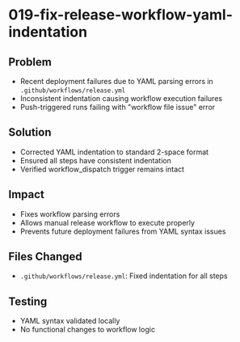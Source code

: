 # 019-fix-release-workflow-yaml-indentation

## Problem
- Recent deployment failures due to YAML parsing errors in `.github/workflows/release.yml`
- Inconsistent indentation causing workflow execution failures
- Push-triggered runs failing with "workflow file issue" error

## Solution
- Corrected YAML indentation to standard 2-space format
- Ensured all steps have consistent indentation
- Verified workflow_dispatch trigger remains intact

## Impact
- Fixes workflow parsing errors
- Allows manual release workflow to execute properly
- Prevents future deployment failures from YAML syntax issues

## Files Changed
- `.github/workflows/release.yml`: Fixed indentation for all steps

## Testing
- YAML syntax validated locally
- No functional changes to workflow logic